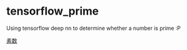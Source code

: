 # tensorflow_prime
Using tensorflow deep nn to determine whether a number is prime :P

[素数](https://github.com/wangruichens/notes/blob/master/prime%20number/prime.pdf)